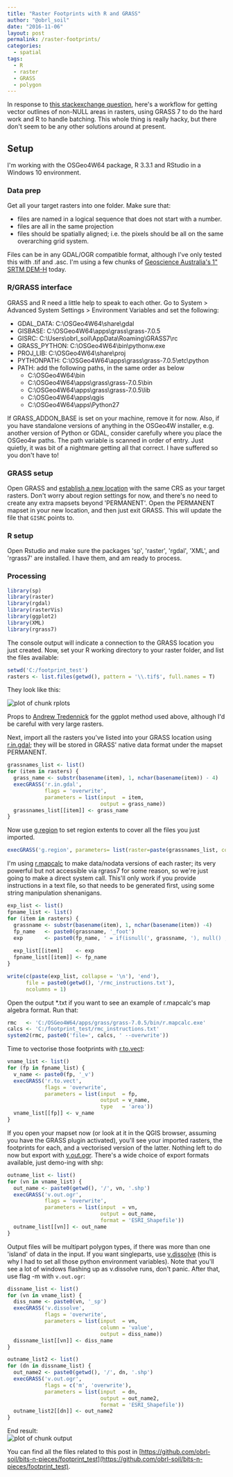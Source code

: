 ```yaml
---
title: "Raster Footprints with R and GRASS"
author: "@obrl_soil"
date: "2016-11-06"
layout: post
permalink: /raster-footprints/
categories: 
  - spatial
tags: 
  - R
  - raster
  - GRASS
  - polygon
---
```




In response to [this stackexchange question](http://gis.stackexchange.com/questions/216624/creating-a-shapefile-for-footprint-of-rasters-valid-data-areas-with-gdal), here's a workflow for getting vector outlines of non-NULL areas in rasters, using GRASS 7 to do the hard work and R to handle batching. This whole thing is really hacky, but there don't seem to be any other solutions around at present.

## Setup

I'm working with the OSGeo4W64 package, R 3.3.1 and RStudio in a Windows 10 environment.

### Data prep

Get all your target rasters into one folder. Make sure that:

* files are named in a logical sequence that does not start with a number.
* files are all in the same projection
* files should be spatially aligned; i.e. the pixels should be all on the same overarching grid system.

Files can be in any GDAL/OGR compatible format, although I've only tested this with .tif and .asc. I'm using a few chunks of [Geoscience Australia's 1" SRTM DEM-H](http://www.ga.gov.au/metadata-gateway/metadata/record/gcat_72759) today. 

### R/GRASS interface

GRASS and R need a little help to speak to each other. Go to System > Advanced System Settings > Environment Variables and set the following:

* GDAL_DATA: C:\\OSGeo4W64\\share\\gdal
* GISBASE: C:\\OSGeo4W64\\apps\\grass\\grass-7.0.5
* GISRC: C:\\Users\\obrl_soil\\AppData\\Roaming\\GRASS7\\rc
* GRASS_PYTHON: C:\\OSGeo4W64\\bin\\pythonw.exe
* PROJ_LIB: C:\\OSGeo4W64\\share\\proj
* PYTHONPATH: C:\\OSGeo4W64\\apps\\grass\\grass-7.0.5\\etc\\python
* PATH: add the following paths, in the same order as below
    + C:\\OSGeo4W64\\bin
    + C:\\OSGeo4W64\\apps\\grass\\grass-7.0.5\\bin
    + C:\\OSGeo4W64\\apps\\grass\\grass-7.0.5\\lib
    + C:\\OSGeo4W64\\apps\\qgis
    + C:\\OSGeo4W64\\apps\\Python27

If GRASS\_ADDON\_BASE is set on your machine, remove it for now. Also, if you have standalone versions of anything in the OSGeo4W installer, e.g. another version of Python or GDAL, consider carefully where you place the OSGeo4w paths. The path variable is scanned in order of entry. Just quietly, it was bit of a nightmare getting all that correct. I have suffered so you don't have to!

### GRASS setup

Open GRASS and [establish a new location](https://grasswiki.osgeo.org/wiki/GRASS_Location_Wizard) with the same CRS as your target rasters. Don't worry about region settings for now, and there's no need to create any extra mapsets beyond 'PERMANENT'. Open the PERMANENT mapset in your new location, and then just exit GRASS. This will update the file that `GISRC` points to.

### R setup

Open Rstudio and make sure the packages 'sp', 'raster', 'rgdal', 'XML', and 'rgrass7' are installed. I have them, and am ready to process.

### Processing


```r
library(sp)
library(raster)
library(rgdal)
library(rasterVis)
library(ggplot2)
library(XML)
library(rgrass7)
```

The console output will indicate a connection to the GRASS location you just created. Now, set your R working directory to your raster folder, and list the files available:


```r
setwd('C:/footprint_test')
rasters <- list.files(getwd(), pattern = '\\.tif$', full.names = T)
```
They look like this:

<img src="{{ site.url }}/images/raster-footprintsrplots-1.png" title="plot of chunk rplots" alt="plot of chunk rplots" style="display: block; margin: auto;" />

Props to [Andrew Tredennick](https://nrelscience.org/2013/05/30/this-is-how-i-did-it-mapping-in-r-with-ggplot2/) for the ggplot method used above, although I'd be careful with very large rasters.

Next, import all the rasters you've listed into your GRASS location using [r.in.gdal](https://grass.osgeo.org/grass73/manuals/r.in.gdal.html); they will be stored in GRASS' native data format under the mapset PERMANENT.


```r
grassnames_list <- list() 
for (item in rasters) {
  grass_name <- substr(basename(item), 1, nchar(basename(item)) - 4)
  execGRASS('r.in.gdal', 
            flags = 'overwrite', 
            parameters = list(input  = item,
                              output = grass_name))
  grassnames_list[[item]] <- grass_name
}
```

Now use [g.region](https://grass.osgeo.org/grass73/manuals/g.region.html) to set region extents to cover all the files you just imported. 


```r
execGRASS('g.region', parameters= list(raster=paste(grassnames_list, collapse=",")))
```

I'm using [r.mapcalc](https://grass.osgeo.org/grass73/manuals/r.mapcalc.html) to make data/nodata versions of each raster; its very powerful but not accessible via rgrass7 for some reason, so we're just going to make a direct system call. This'll only work if you provide instructions in a text file, so that needs to be generated first, using some string manipulation shenanigans.


```r
exp_list <- list()
fpname_list <- list()
for (item in rasters) {
  grassname <- substr(basename(item), 1, nchar(basename(item)) -4)
  fp_name   <- paste0(grassname, '_foot')
  exp       <- paste0(fp_name, ' = if(isnull(', grassname, '), null() , 1)')
  
  exp_list[[item]]    <- exp
  fpname_list[[item]] <- fp_name
}

write(c(paste(exp_list, collapse = '\n'), 'end'),
      file = paste0(getwd(), '/rmc_instructions.txt'),
      ncolumns = 1)
```

Open the output *.txt if you want to see an example of r.mapcalc's map algebra format. Run that:


```r
rmc   <- 'C:/OSGeo4W64/apps/grass/grass-7.0.5/bin/r.mapcalc.exe'
calcs <- 'C:/footprint_test/rmc_instructions.txt'
system2(rmc, paste0('file=', calcs, ' --overwrite'))
```

Time to vectorise those footprints with [r.to.vect](https://grass.osgeo.org/grass72/manuals/r.to.vect.html):


```r
vname_list <- list()
for (fp in fpname_list) {
  v_name <- paste0(fp, '_v')
  execGRASS('r.to.vect', 
            flags = 'overwrite',
            parameters = list(input  = fp,
                              output = v_name,
                              type   = 'area'))
  vname_list[[fp]] <- v_name
}
```

If you open your mapset now (or look at it in the QGIS browser, assuming you have the GRASS plugin activated), you'll see your imported rasters, the footprints for each, and a vectorised version of the latter. Nothing left to do now but export with [v.out.ogr](https://grass.osgeo.org/grass72/manuals/v.out.ogr.html). There's a wide choice of export formats available, just demo-ing with shp:


```r
outname_list <- list()
for (vn in vname_list) {
  out_name <- paste0(getwd(), '/', vn, '.shp')
  execGRASS('v.out.ogr', 
            flags = 'overwrite', 
            parameters = list(input  = vn,
                              output = out_name,
                              format = 'ESRI_Shapefile'))
  outname_list[[vn]] <- out_name
}
```

Output files will be multipart polygon types, if there was more than one 'island' of data in the input. If you want singleparts, use [v.dissolve](https://grass.osgeo.org/grass72/manuals/v.dissolve.html) (this is why I had to set all those python environment variables). Note that you'll see a lot of windows flashing up as v.dissolve runs, don't panic. After that, use flag -m with `v.out.ogr`:


```r
dissname_list <- list()
for (vn in vname_list) {
  diss_name <- paste0(vn, '_sp')
  execGRASS('v.dissolve', 
            flags = 'overwrite',
            parameters = list(input  = vn,
                              column = 'value',
                              output = diss_name))
  dissname_list[[vn]] <- diss_name
}

outname_list2 <- list()
for (dn in dissname_list) {
  out_name2 <- paste0(getwd(), '/', dn, '.shp')
  execGRASS('v.out.ogr', 
            flags = c('m', 'overwrite'), 
            parameters = list(input  = dn,
                              output = out_name2,
                              format = 'ESRI_Shapefile'))
  outname_list2[[dn]] <- out_name2
}
```

End result:
<img src="{{ site.url }}/images/raster-footprintsoutput-1.png" title="plot of chunk output" alt="plot of chunk output" style="display: block; margin: auto;" />

You can find all the files related to this post in [https://github.com/obrl-soil/bits-n-pieces/footprint_test](https://github.com/obrl-soil/bits-n-pieces/footprint_test).
